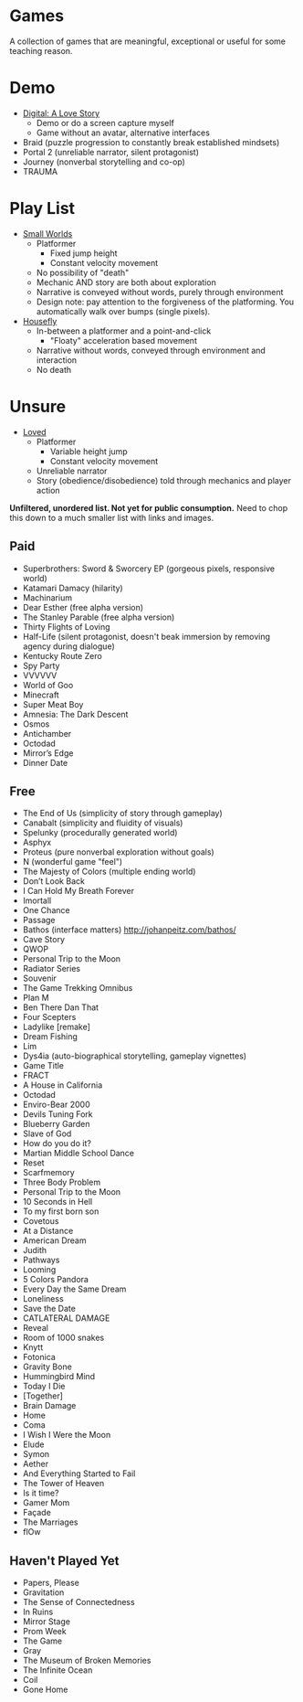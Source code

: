 # Games #

A collection of games that are meaningful, exceptional or useful for some teaching reason.  


# Demo #
- [Digital: A Love Story](http://scoutshonour.com/digital/)
	- Demo or do a screen capture myself
	- Game without an avatar, alternative interfaces
- Braid (puzzle progression to constantly break established mindsets)
- Portal 2 (unreliable narrator, silent protagonist)	
- Journey (nonverbal storytelling and co-op)
- TRAUMA

# Play List #

- [Small Worlds](http://jayisgames.com/games/small-worlds/#)
	- Platformer
		- Fixed jump height
		- Constant velocity movement
	- No possibility of "death"
	- Mechanic AND story are both about exploration
	- Narrative is conveyed without words, purely through environment
	- Design note: pay attention to the forgiveness of the platforming.  You automatically walk over bumps (single pixels).
- [Housefly](http://www.ludumdare.com/compo/ludum-dare-23/?action=preview&uid=2971)
	- In-between a platformer and a point-and-click
		- "Floaty" acceleration based movement
	- Narrative without words, conveyed through environment and interaction
	- No death

# Unsure #

- [Loved](http://www.alexanderocias.com/loved.php)
	- Platformer
		- Variable height jump
		- Constant velocity movement
	- Unreliable narrator
	- Story (obedience/disobedience) told through mechanics and player action


**Unfiltered, unordered list. Not yet for public consumption.**  Need to chop this down to a much smaller list with links and images.

## Paid ##

- Superbrothers: Sword & Sworcery EP (gorgeous pixels, responsive world)
- Katamari Damacy (hilarity)
- Machinarium
- Dear Esther (free alpha version)
- The Stanley Parable (free alpha version)
- Thirty Flights of Loving
- Half-Life (silent protagonist, doesn't beak immersion by removing agency during dialogue)
- Kentucky Route Zero
- Spy Party
- VVVVVV
- World of Goo
- Minecraft
- Super Meat Boy
- Amnesia: The Dark Descent
- Osmos 
- Antichamber
- Octodad
- Mirror’s Edge
- Dinner Date

## Free ##

- The End of Us (simplicity of story through gameplay)
- Canabalt (simplicity and fluidity of visuals)
- Spelunky (procedurally generated world)
- Asphyx
- Proteus (pure nonverbal exploration without goals)
- N (wonderful game "feel")
- The Majesty of Colors (multiple ending world)
- Don’t Look Back
- I Can Hold My Breath Forever
- Imortall
- One Chance
- Passage
- Bathos (interface matters) http://johanpeitz.com/bathos/
- Cave Story
- QWOP
- Personal Trip to the Moon
- Radiator Series
- Souvenir
- The Game Trekking Omnibus
- Plan M
- Ben There Dan That
- Four Scepters
- Ladylike [remake]
- Dream Fishing
- Lim
- Dys4ia (auto-biographical storytelling, gameplay vignettes)
- Game Title
- FRACT
- A House in California
- Octodad
- Enviro-Bear 2000
- Devils Tuning Fork
- Blueberry Garden
- Slave of God
- How do you do it?
- Martian Middle School Dance
- Reset
- Scarfmemory
- Three Body Problem
- Personal Trip to the Moon
- 10 Seconds in Hell
- To my first born son
- Covetous
- At a Distance
- American Dream
- Judith
- Pathways
- Looming
- 5 Colors Pandora
- Every Day the Same Dream
- Loneliness
- Save the Date
- CATLATERAL DAMAGE
- Reveal
- Room of 1000 snakes
- Knytt 
- Fotonica
- Gravity Bone
- Hummingbird Mind
- Today I Die
- [Together]
- Brain Damage
- Home
- Coma
- I Wish I Were the Moon
- Elude
- Symon
- Aether
- And Everything Started to Fail
- The Tower of Heaven 
- Is it time?
- Gamer Mom
- Façade
- The Marriages
- flOw


## Haven't Played Yet ##

- Papers, Please
- Gravitation
- The Sense of Connectedness
- In Ruins
- Mirror Stage
- Prom Week
- The Game
- Gray
- The Museum of Broken Memories
- The Infinite Ocean
- Coil
- Gone Home